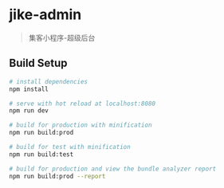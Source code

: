 # jike-admin

> 集客小程序-超级后台

## Build Setup

``` bash
# install dependencies
npm install

# serve with hot reload at localhost:8080
npm run dev

# build for production with minification
npm run build:prod

# build for test with minification
npm run build:test

# build for production and view the bundle analyzer report
npm run build:prod --report
```
